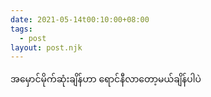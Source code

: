 ```yaml
---
date: 2021-05-14t00:10:00+08:00
tags:
  - post
layout: post.njk
---
```


အမှောင်မိုက်ဆုံးချိန်ဟာ ရောင်နီလာတော့မယ်ချိန်ပါပဲ

